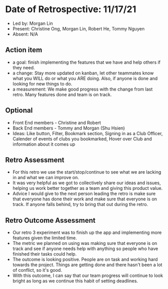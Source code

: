 # Date of Retrospective: 11/17/21

* Led by: Morgan Lin
* Present: Christine Ong, Morgan Lin, Robert He, Tommy Nguyen
* Absent: N/A

## Action item

* a goal: finish implementing the features that we have and help others if they need.
* a change: Stay more updated on kanban, let other teammates know what you WILL do or what you ARE doing. Also, if anyone is done and looking for new things to do.
* a measurement: We make good progress with the change from last retro. Many features done and team is on track.

## Optional
* Front End members - Christine and Robert
* Back End members - Tommy and Morgan (Shu Hsien) 
* Ideas: Like button, Filter, Bookmark section, Signing in as a Club Officer, Calender of events of clubs you bookmarked, Hover over Club and information about it comes up

## Retro Assessment
* For this retro we use the start/stop/continue to see what we are lacking in and what we can improve on.
* It was very helpful as we got to collectively share our ideas and issues, helping us work better together as a team and giving this product value.
* Advice I would give to the next person leading the retro is make sure that everyone has done their work and make sure that everyone is on track. If anyone falls behind, try to bring that out during the retro. 

## Retro Outcome Assessment

* Our retro 3 experiment was to finish up the app and implementing more features given the limited time. 
* The metric we planned on using was making sure that everyone is on track and see if anyone needs help with anything so people who have finished their tasks could help.
* The outcome is looking positive. People are on task and working hard towards the project. Things are getting done and there hasn't been a lot of conflict, so it's good. 
* With this outcome, I can say that our team progress will continue to look bright as long as we continue this habit of setting deadlines.  

